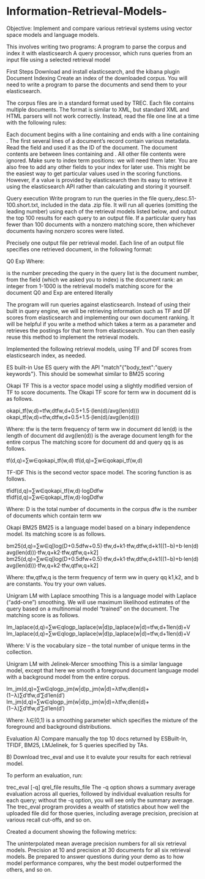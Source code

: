# Information-Retrieval-Models-

Objective:
Implement and compare various retrieval systems using vector space models and language models.

This involves writing two programs:
A program to parse the corpus and index it with elasticsearch
A query processor, which runs queries from an input file using a selected retrieval model

First Steps
Download and install elasticsearch, and the kibana plugin
Document Indexing
Create an index of the downloaded corpus. You will need to write a program to parse the documents and send them to your elasticsearch.

The corpus files are in a standard format used by TREC. Each file contains multiple documents. The format is similar to XML, but standard XML and HTML parsers will not work correctly. Instead, read the file one line at a time with the following rules:

Each document begins with a line containing <DOC> and ends with a line containing </DOC>.
The first several lines of a document’s record contain various metadata. Read the <DOCNO> field and used it as the ID of the document.
The document contents are between lines containing <TEXT> and </TEXT>.
All other file contents were ignored.
Make sure to index term positions: we will need them later. You are also free to add any other fields to your index for later use. This might be the easiest way to get particular values used in the scoring functions. However, if a value is provided by elasticsearch then its easy to retrieve it using the elasticsearch API rather than calculating and storing it yourself.

Query execution
Write program to run the queries in the file query_desc.51-100.short.txt, included in the data .zip file. It will run all queries (omitting the leading number) using each of the retrieval models listed below, and output the top 100 results for each query to an output file. If a particular query has fewer than 100 documents with a nonzero matching score, then whichever documents having nonzero scores were listed.

Precisely one output file per retrieval model. Each line of an output file specifies one retrieved document, in the following format:

<query-number> Q0 <docno> <rank> <score> Exp
Where:

<query-number> is the number preceding the query in the query list
<docno> is the document number, from the <DOCNO> field (which we asked you to index)
<rank> is the document rank: an integer from 1-1000
<score >is the retrieval model’s matching score for the document
Q0 and Exp are entered literally
  
The program will run queries against elasticsearch. Instead of using their built in query engine, we will be retrieving information such as TF and DF scores from elasticsearch and implementing our own document ranking. It will be helpful if you write a method which takes a term as a parameter and retrieves the postings for that term from elasticsearch. You can then easily reuse this method to implement the retrieval models.

Implemented the following retrieval models, using TF and DF scores from elasticsearch index, as needed.

ES built-in
Use ES query with the API "match"{"body_text":"query keywords"}. This should be somewhat similar to BM25 scoring

Okapi TF
This is a vector space model using a slightly modified version of TF to score documents. The Okapi TF score for term ww in document dd is as follows.

okapi_tf(w,d)=tfw,dtfw,d+0.5+1.5⋅(len(d)/avg(len(d)))
okapi_tf(w,d)=tfw,dtfw,d+0.5+1.5⋅(len(d)/avg(len(d)))

Where:
tfw is the term frequency of term ww in document dd
len(d) is the length of document dd
avg(len(d)) is the average document length for the entire corpus
The matching score for document dd and query qq is as follows.

tf(d,q)=∑w∈qokapi_tf(w,d)
tf(d,q)=∑w∈qokapi_tf(w,d)

TF-IDF
This is the second vector space model. The scoring function is as follows.

tfidf(d,q)=∑w∈qokapi_tf(w,d)⋅logDdfw
tfidf(d,q)=∑w∈qokapi_tf(w,d)⋅log⁡Ddfw

Where:
D is the total number of documents in the corpus
dfw is the number of documents which contain term ww

Okapi BM25
BM25 is a language model based on a binary independence model. Its matching score is as follows.

bm25(d,q)=∑w∈q[log(D+0.5dfw+0.5)⋅tfw,d+k1⋅tfw,dtfw,d+k1((1−b)+b⋅len(d)avg(len(d)))⋅tfw,q+k2⋅tfw,qtfw,q+k2]
bm25(d,q)=∑w∈q[log⁡(D+0.5dfw+0.5)⋅tfw,d+k1⋅tfw,dtfw,d+k1((1−b)+b⋅len(d)avg(len(d)))⋅tfw,q+k2⋅tfw,qtfw,q+k2]

Where:
tfw,qtfw,q is the term frequency of term ww in query qq
k1,k2, and b are constants. You try your own values.

Unigram LM with Laplace smoothing
This is a language model with Laplace (“add-one”) smoothing. We will use maximum likelihood estimates of the query based on a multinomial model “trained” on the document. The matching score is as follows.

lm_laplace(d,q)=∑w∈qlogp_laplace(w|d)p_laplace(w|d)=tfw,d+1len(d)+V
lm_laplace(d,q)=∑w∈qlog⁡p_laplace(w|d)p_laplace(w|d)=tfw,d+1len(d)+V

Where:
V is the vocabulary size – the total number of unique terms in the collection.

Unigram LM with Jelinek-Mercer smoothing
This is a similar language model, except that here we smooth a foreground document language model with a background model from the entire corpus.

lm_jm(d,q)=∑w∈qlogp_jm(w|d)p_jm(w|d)=λtfw,dlen(d)+(1−λ)∑d′tfw,d′∑d′len(d′)
lm_jm(d,q)=∑w∈qlog⁡p_jm(w|d)p_jm(w|d)=λtfw,dlen(d)+(1−λ)∑d′tfw,d′∑d′len(d′)

Where:
λ∈(0,1) is a smoothing parameter which specifies the mixture of the foreground and background distributions.

Evaluation
A) Compare manually the top 10 docs returned by ESBuilt-In, TFIDF, BM25, LMJelinek, for 5 queries specified by TAs.

B) Download trec_eval and use it to evalute your results for each retrieval model.

To perform an evaluation, run:

trec_eval [-q] qrel_file results_file
The -q option shows a summary average evaluation across all queries, followed by individual evaluation results for each query; without the -q option, you will see only the summary average. The trec_eval program provides a wealth of statistics about how well the uploaded file did for those queries, including average precision, precision at various recall cut-offs, and so on.

Created a document showing the following metrics:

The uninterpolated mean average precision numbers for all six retrieval models.
Precision at 10 and precision at 30 documents for all six retrieval models.
Be prepared to answer questions during your demo as to how model performance compares, why the best model outperformed the others, and so on.
